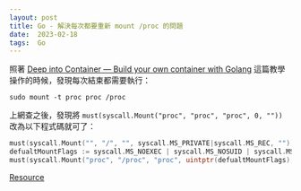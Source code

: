 ```yaml
---
layout: post
title: Go - 解決每次都要重新 mount /proc 的問題
date:  2023-02-18
tags:  Go
---
```


照著 [Deep into Container — Build your own container with Golang](https://faun.pub/deep-into-container-build-your-own-container-with-golang-98ef93f42923) 這篇教學操作的時候，發現每次結束都需要執行：
``` shell
sudo mount -t proc proc /proc
```
上網查之後，發現將 `must(syscall.Mount("proc", "proc", "proc", 0, ""))` 改為以下程式碼就可了：
``` go
must(syscall.Mount("", "/", "", syscall.MS_PRIVATE|syscall.MS_REC, ""))
defualtMountFlags := syscall.MS_NOEXEC | syscall.MS_NOSUID | syscall.MS_NODEV
must(syscall.Mount("proc", "/proc", "proc", uintptr(defualtMountFlags), ""))
```


[Resource](https://github.com/xianlubird/mydocker/issues/41)